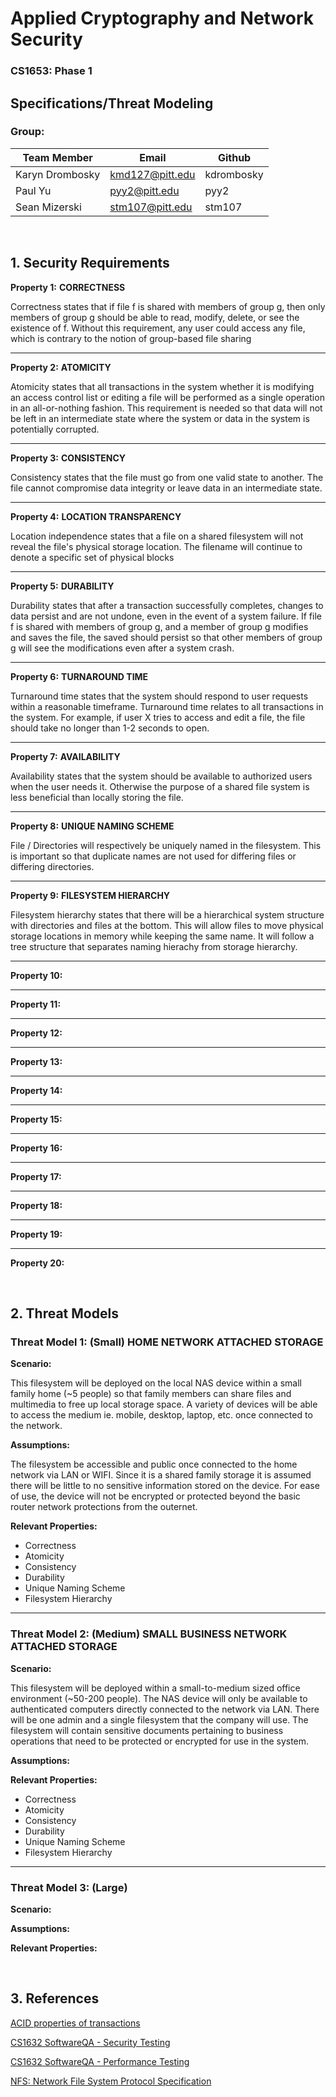 # Applied Cryptography and Network Security

### CS1653: Phase 1


## Specifications/Threat Modeling
### **Group:**

| **Team Member** | **Email**       | **Github**  |
| --------------- |-----------------| ------------|
| Karyn Drombosky | kmd127@pitt.edu | kdrombosky  |
| Paul Yu         | pyy2@pitt.edu   | pyy2        |
| Sean Mizerski   | stm107@pitt.edu | stm107      |

&nbsp;

## 1. **Security Requirements**

**Property 1:** **CORRECTNESS**

Correctness states that if file f is shared with members of group g, then only members of group g should be able to read, modify, delete, or see the existence of f. Without this requirement, any user could access any file, which is contrary to the notion of group-based file sharing

** **

**Property 2:** **ATOMICITY**

Atomicity states that all transactions in the system whether it is modifying an access control list or editing a file will be performed as a single operation in an all-or-nothing fashion. This requirement is needed so that data will not be left in an intermediate state where the system or data in the system is potentially corrupted.

** **

**Property 3:** **CONSISTENCY**

Consistency states that the file must go from one valid state to another. The file cannot compromise data integrity or leave data in an intermediate state.

** **

**Property 4:** **LOCATION TRANSPARENCY**

Location independence states that a file on a shared filesystem will not reveal the file's physical storage location. The filename will continue to denote a specific set of physical blocks

** **

**Property 5:** **DURABILITY**

Durability states that after a transaction successfully completes, changes to data persist and are not undone, even in the event of a system failure. If file f is shared with members of group g, and a member of group g modifies and saves the file, the saved should persist so that other members of group g will see the modifications even after a system crash.

** **

**Property 6:** **TURNAROUND TIME**

Turnaround time states that the system should respond to user requests within a reasonable timeframe. Turnaround time relates to all transactions in the system. For example, if user X tries to access and edit a file, the file should take no longer than 1-2 seconds to open.

** **

**Property 7:** **AVAILABILITY**

Availability states that the system should be available to authorized users when the user needs it. Otherwise the purpose of a shared file system is less beneficial than locally storing the file.

** **

**Property 8:** **UNIQUE NAMING SCHEME**

File / Directories will respectively be uniquely named in the filesystem. This is important so that duplicate names are not used for differing files or differing directories.


** **

**Property 9:** **FILESYSTEM HIERARCHY**

Filesystem hierarchy states that there will be a hierarchical system structure with directories and files at the bottom. This will allow files to move physical storage locations in memory while keeping the same name. It will follow a tree structure that separates naming hierachy from storage hierarchy. 

** **

**Property 10:**

** **

**Property 11:**

** **

**Property 12:**

** **

**Property 13:**

** **

**Property 14:**

** **

**Property 15:**

** **

**Property 16:**

** **

**Property 17:**

** **

**Property 18:**

** **

**Property 19:**

** **

**Property 20:**

&nbsp;

## 2. **Threat Models**

### **Threat Model 1:** **(Small) HOME NETWORK ATTACHED STORAGE**

**Scenario:**

This filesystem will be deployed on the local NAS device within a small family home (~5 people) so that family members can share files and multimedia to free up local storage space. A variety of devices will be able to access the medium ie. mobile, desktop, laptop, etc. once connected to the network. 

**Assumptions:**

The filesystem be accessible and public once connected to the home network via LAN or WIFI. Since it is a shared family storage it is assumed there will be little to no sensitive information stored on the device. For ease of use, the device will not be encrypted or protected beyond the basic router network protections from the outernet.

**Relevant Properties:**

  * Correctness
  * Atomicity
  * Consistency
  * Durability
  * Unique Naming Scheme
  * Filesystem Hierarchy

** **

### **Threat Model 2:** **(Medium) SMALL BUSINESS NETWORK ATTACHED STORAGE**

**Scenario:**

This filesystem will be deployed within a small-to-medium sized office environment (~50-200 people). The NAS device will only be available to authenticated computers directly connected to the network via LAN. There will be one admin and a single filesystem that the company will use. The filesystem will contain sensitive documents pertaining to business operations that need to be protected or encrypted for use in the system. 
  
**Assumptions:**


**Relevant Properties:**

  * Correctness
  * Atomicity
  * Consistency
  * Durability
  * Unique Naming Scheme
  * Filesystem Hierarchy
  
** **

### **Threat Model 3:** **(Large)**

**Scenario:**

**Assumptions:**

**Relevant Properties:**

&nbsp;

## 3. **References**

[ACID properties of transactions](https://www.ibm.com/support/knowledgecenter/en/SSGMCP_5.4.0/product-overview/acid.html)

[CS1632 SoftwareQA - Security Testing](https://github.com/laboon/CS1632_Fall2018/blob/master/lectures/CS1632_Lecture15_SecurityTesting.pdf)

[CS1632 SoftwareQA - Performance Testing](https://github.com/laboon/CS1632_Fall2018/blob/master/lectures/CS1632_Lecture11_12_PerformanceTesting.pdf)

[NFS: Network File System Protocol Specification](https://tools.ietf.org/html/rfc1094)
